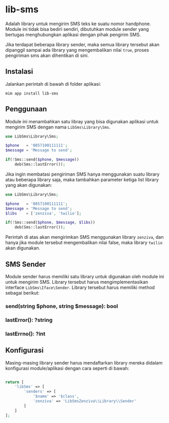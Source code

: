 # lib-sms

Adalah library untuk mengirim SMS teks ke suatu nomor handphone.
Module ini tidak bisa bediri sendiri, dibutuhkan module sender yang bertugas
menghubungkan aplikasi dengan pihak pengirim SMS.

Jika terdapat beberapa library sender, maka semua library tersebut akan dipanggil
sampai ada library yang mengembalikan nilai `true`, proses pengiriman sms akan 
dihentikan di sini.

## Instalasi

Jalankan perintah di bawah di folder aplikasi:

```
mim app install lib-sms
```

## Penggunaan

Module ini menambahkan satu libray yang bisa digunakan aplikasi untuk mengirim SMS
dengan nama `LibSms\Library\Sms`.

```php
use LibSms\Library\Sms;

$phone   = '0857100111111';
$message = 'Message to send';

if(!Sms::send($phone, $message))
    deb(Sms::lastError());
```

Jika ingin membatasi pengiriman SMS hanya menggunakan suatu library atau beberapa
library saja, maka tambahkan parameter ketiga list library yang akan digunakan:

```php
use LibSms\Library\Sms;

$phone   = '0857100111111';
$message = 'Message to send';
$libs    = ['zenziva', 'twilio'];

if(!Sms::send($phone, $message, $libs))
    deb(Sms::lastError());
```

Perintah di atas akan mengirimkan SMS menggunakan library `zenziva`, dan hanya jika
module tersebut mengembalikan nilai false, maka library `twilio` akan digunakan.

## SMS Sender

Module sender harus memiliki satu library untuk digunakan oleh module ini
untuk mengirim SMS. Library tersebut harus mengimplementasikan interface 
`LibSms\Iface\Sender`. Library tersebut harus memiliki method sebagai berikut:

### send(string $phone, string $message): bool

### lastError(): ?string

### lastErrno(): ?int

## Konfigurasi

Masing-masing library sender harus mendaftarkan library mereka didalam konfigurasi module/aplikasi
dengan cara seperti di bawah:

```php

return [
    'libSms' => [
        'senders' => [
            '$name' => '$class',
            'zenziva' => 'LibSmsZenziva\\Library\\Sender'
        ]
    ]
];
```